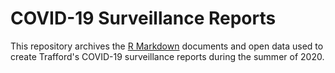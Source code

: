 # COVID-19 Surveillance Reports

This repository archives the [R Markdown](https://rmarkdown.rstudio.com/) documents and open data used to create Trafford's COVID-19 surveillance reports during the summer of 2020.
